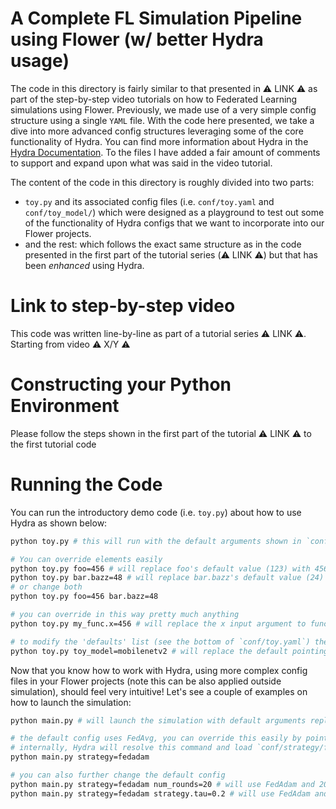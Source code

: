 
# A Complete FL Simulation Pipeline using Flower (w/ better Hydra usage)

The code in this directory is fairly similar to that presented in :warning: LINK :warning: as part of the step-by-step video tutorials on how to Federated Learning simulations using Flower. Previously, we made use of a very simple config structure using a single `YAML` file. With the code here presented, we take a dive into more advanced config structures leveraging some of the core functionality of Hydra. You can find more information about Hydra in the [Hydra Documentation](https://hydra.cc/docs/intro/). To the files I have added a fair amount of comments to support and expand upon what was said in the video tutorial.

The content of the code in this directory is roughly divided into two parts:
* `toy.py` and its associated config files (i.e. `conf/toy.yaml` and `conf/toy_model/`) which were designed as a playground to test out some of the functionality of Hydra configs that we want to incorporate into our Flower projects.
* and the rest: which follows the exact same structure as in the code presented in the first part of the tutorial series (:warning: LINK :warning:) but that has been _enhanced_ using Hydra. 

# Link to step-by-step video

This code was written line-by-line as part of a tutorial series :warning: LINK :warning:. Starting from video :warning: X/Y :warning:


# Constructing your Python Environment

Please follow the steps shown in the first part of the tutorial :warning: LINK :warning: to the first tutorial code


# Running the Code

You can run the introductory demo code (i.e. `toy.py`) about how to use Hydra as shown below:

```bash
python toy.py # this will run with the default arguments shown in `conf/toy.yaml`

# You can override elements easily
python toy.py foo=456 # will replace foo's default value (123) with 456
python toy.py bar.bazz=48 # will replace bar.bazz's default value (24) with 48
# or change both
python toy.py foo=456 bar.bazz=48

# you can override in this way pretty much anything
python toy.py my_func.x=456 # will replace the x input argument to function `function_test` in toy.py

# to modify the 'defaults' list (see the bottom of `conf/toy.yaml`) the syntax is a bit different
python toy.py toy_model=mobilenetv2 # will replace the default pointing to `resnet18.yaml`
```

Now that you know how to work with Hydra, using more complex config files in your Flower projects (note this can be also applied outside simulation), should feel very intuitive! Let's see a couple of examples on how to launch the simulation:

```bash
python main.py # will launch the simulation with default arguments replicating the exact same setup as in the code for the first part of this tutorial (were we used only a fairly plain .yaml config)

# the default config uses FedAvg, you can override this easily by pointing it instead ot use FedAdam
# internally, Hydra will resolve this command and load `conf/strategy/fedadam.yaml`
python main.py strategy=fedadam 

# you can also further change the default config
python main.py strategy=fedadam num_rounds=20 # will use FedAdam and 20 rounds
python main.py strategy=fedadam strategy.tau=0.2 # will use FedAdam and then override its default tau value
```
